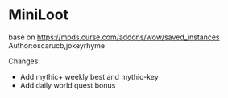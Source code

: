 MiniLoot
==================
base on https://mods.curse.com/addons/wow/saved_instances Author:oscarucb,jokeyrhyme

Changes:
- Add mythic+ weekly best and mythic-key
- Add daily world quest bonus